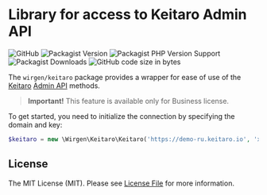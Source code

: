 # Library for access to Keitaro Admin API

![GitHub](https://img.shields.io/github/license/wirgen/keitaro)
![Packagist Version](https://img.shields.io/packagist/v/wirgen/keitaro)
![Packagist PHP Version Support](https://img.shields.io/packagist/php-v/wirgen/keitaro)
![Packagist Downloads](https://img.shields.io/packagist/dt/wirgen/keitaro)
![GitHub code size in bytes](https://img.shields.io/github/languages/code-size/wirgen/keitaro)

The `wirgen/keitaro` package provides a wrapper for ease of use of the [Keitaro](https://keitaro.io) [Admin API](https://demo-ru.keitaro.io/admin/?object=adminApi) methods.

> **Important!**
> This feature is available only for Business license.

To get started, you need to initialize the connection by specifying the domain and key:

```php
$keitaro = new \Wirgen\Keitaro\Keitaro('https://demo-ru.keitaro.io', 'xxxxxxxxxxxxxxxxxxxxxxxxxxxxxxxx');
```

## License

The MIT License (MIT). Please see [License File](LICENSE.md) for more information.

